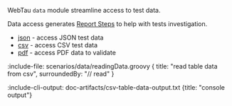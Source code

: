 WebTau `data` module streamline access to test data.

Data access generates [Report Steps](report/steps) to help with tests investigation. 

* [json](data/json) - access JSON test data
* [csv](data/csv) - access CSV test data
* [pdf](data/pdf) - access PDF data to validate

:include-file: scenarios/data/readingData.groovy {
  title: "read table data from csv", 
  surroundedBy: "// read" 
}

:include-cli-output: doc-artifacts/csv-table-data-output.txt {title: "console output"}
